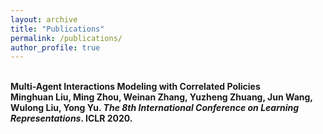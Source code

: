 ```yaml
---
layout: archive
title: "Publications"
permalink: /publications/
author_profile: true
---
```


<br>
<b>Multi-Agent Interactions Modeling with Correlated Policies</b> <br> 
<b>Minghuan Liu<b>, Ming Zhou, Weinan Zhang, Yuzheng Zhuang, Jun Wang, Wulong Liu,  Yong Yu.
<i>The 8th International Conference on Learning Representations</i>. <b>ICLR 2020</b>.
